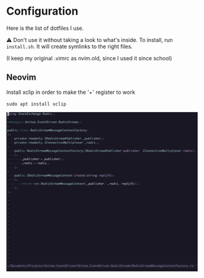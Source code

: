 # Configuration

Here is the list of dotfiles I use.

⚠️  Don't use it without taking a look to what's inside.
To install, run `install.sh`. It will create symlinks to the right files.

(I keep my original .vimrc as nvim.old, since I used it since school)

## Neovim 

Install xclip in order to make the '+' register to work
```
sudo apt install xclip
```


![screenshot](./screenshot/vim.png)
